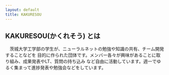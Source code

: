 ```yaml
---
layout: default
title: KAKURESOU
---
```

## KAKURESOU(かくれそう) とは
　茨城大学工学部の学生が、ニューラルネットの勉強や知識の共有、チーム開発することなどを
目的に作られた団体です。メンバー各々が興味があることに取り組み、成果発表やLT、質問の持ち込み
など自由に活動しています。週一でゆるく集まって進捗発表や勉強会などをしています。
